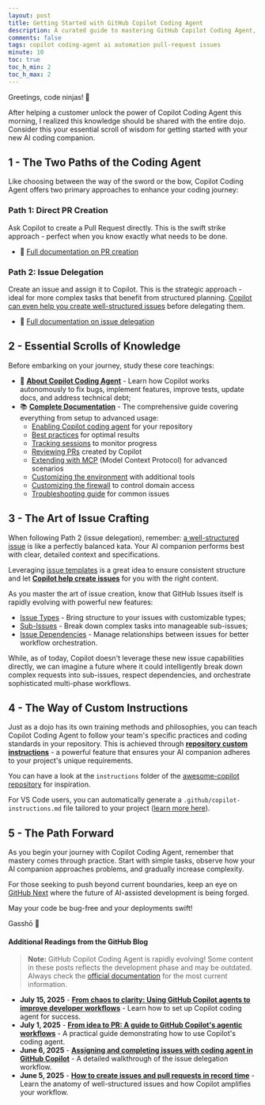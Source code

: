 ```yaml
---
layout: post
title: Getting Started with GitHub Copilot Coding Agent
description: A curated guide to mastering GitHub Copilot Coding Agent, from creating PRs to delegating issues like a true code ninja
comments: false
tags: copilot coding-agent ai automation pull-request issues
minute: 10
toc: true
toc_h_min: 2
toc_h_max: 2
---
```


Greetings, code ninjas! 🥷

After helping a customer unlock the power of Copilot Coding Agent this morning, I realized this knowledge should be shared with the entire dojo. Consider this your essential scroll of wisdom for getting started with your new AI coding companion.

## 1 - The Two Paths of the Coding Agent

Like choosing between the way of the sword or the bow, Copilot Coding Agent offers two primary approaches to enhance your coding journey:

### Path 1: Direct PR Creation 
Ask Copilot to create a Pull Request directly. This is the swift strike approach - perfect when you know exactly what needs to be done.
- 📖 [Full documentation on PR creation](https://docs.github.com/en/enterprise-cloud@latest/copilot/how-tos/agents/copilot-coding-agent/asking-copilot-to-create-a-pull-request)

### Path 2: Issue Delegation
Create an issue and assign it to Copilot. This is the strategic approach - ideal for more complex tasks that benefit from structured planning. [Copilot can even help you create well-structured issues](https://docs.github.com/en/enterprise-cloud@latest/copilot/how-tos/github-flow/using-github-copilot-to-create-issues) before delegating them.
- 📖 [Full documentation on issue delegation](https://docs.github.com/en/enterprise-cloud@latest/copilot/how-tos/agents/copilot-coding-agent/using-copilot-to-work-on-an-issue)

## 2 - Essential Scrolls of Knowledge

Before embarking on your journey, study these core teachings:

- 🎯 **[About Copilot Coding Agent](https://docs.github.com/en/enterprise-cloud@latest/copilot/concepts/about-copilot-coding-agent)** - Learn how Copilot works autonomously to fix bugs, implement features, improve tests, update docs, and address technical debt;
- 📚 **[Complete Documentation](https://docs.github.com/en/enterprise-cloud@latest/copilot/how-tos/agents/copilot-coding-agent)** - The comprehensive guide covering everything from setup to advanced usage:
  - [Enabling Copilot coding agent](https://docs.github.com/en/enterprise-cloud@latest/copilot/how-tos/agents/copilot-coding-agent/enabling-copilot-coding-agent) for your repository
  - [Best practices](https://docs.github.com/en/enterprise-cloud@latest/copilot/how-tos/agents/copilot-coding-agent/best-practices-for-using-copilot-to-work-on-tasks) for optimal results
  - [Tracking sessions](https://docs.github.com/en/enterprise-cloud@latest/copilot/how-tos/agents/copilot-coding-agent/tracking-copilots-sessions) to monitor progress
  - [Reviewing PRs](https://docs.github.com/en/enterprise-cloud@latest/copilot/how-tos/agents/copilot-coding-agent/reviewing-a-pull-request-created-by-copilot) created by Copilot
  - [Extending with MCP](https://docs.github.com/en/enterprise-cloud@latest/copilot/how-tos/agents/copilot-coding-agent/extending-copilot-coding-agent-with-mcp) (Model Context Protocol) for advanced scenarios
  - [Customizing the environment](https://docs.github.com/en/enterprise-cloud@latest/copilot/how-tos/agents/copilot-coding-agent/customizing-the-development-environment-for-copilot-coding-agent) with additional tools
  - [Customizing the firewall](https://docs.github.com/en/enterprise-cloud@latest/copilot/how-tos/agents/copilot-coding-agent/customizing-or-disabling-the-firewall-for-copilot-coding-agent) to control domain access
  - [Troubleshooting guide](https://docs.github.com/en/enterprise-cloud@latest/copilot/how-tos/agents/copilot-coding-agent/troubleshooting-copilot-coding-agent) for common issues


## 3 - The Art of Issue Crafting

When following Path 2 (issue delegation), remember: [a well-structured issue](https://github.blog/developer-skills/github/how-to-create-issues-and-pull-requests-in-record-time-on-github/#h-the-anatomy-of-a-great-github-issue) is like a perfectly balanced kata. Your AI companion performs best with clear, detailed context and specifications.

Leveraging [issue templates](https://docs.github.com/en/enterprise-cloud@latest/communities/using-templates-to-encourage-useful-issues-and-pull-requests/configuring-issue-templates-for-your-repository) is a great idea to ensure consistent structure and let [**Copilot help create issues**](https://docs.github.com/en/enterprise-cloud@latest/copilot/how-tos/github-flow/using-github-copilot-to-create-issues) for you with the right content.

As you master the art of issue creation, know that GitHub Issues itself is rapidly evolving with powerful new features:

- [Issue Types](https://github.blog/changelog/2025-04-09-evolving-github-issues-and-projects/#%f0%9f%8f%97%ef%b8%8f-bring-structure-to-your-issues-with-issue-types) - Bring structure to your issues with customizable types;
- [Sub-Issues](https://github.blog/changelog/2025-04-09-evolving-github-issues-and-projects/#%f0%9f%94%a8-break-it-down-with-sub-issues) - Break down complex tasks into manageable sub-issues;
- [Issue Dependencies](https://github.com/orgs/community/discussions/165749) - Manage relationships between issues for better workflow orchestration.

While, as of today, Copilot doesn't leverage these new issue capabilities directly, we can imagine a future where it could intelligently break down complex requests into sub-issues, respect dependencies, and orchestrate sophisticated multi-phase workflows.


## 4 - The Way of Custom Instructions

Just as a dojo has its own training methods and philosophies, you can teach Copilot Coding Agent to follow your team's specific practices and coding standards in your repository. This is achieved through [**repository custom instructions**](https://docs.github.com/en/enterprise-cloud@latest/copilot/how-tos/agents/copilot-coding-agent/best-practices-for-using-copilot-to-work-on-tasks#adding-custom-instructions-to-your-repository) - a powerful feature that ensures your AI companion adheres to your project's unique requirements.

You can have a look at the `instructions` folder of the [awesome-copilot repository](https://github.com/github/awesome-copilot/) for inspiration.

For VS Code users, you can automatically generate a `.github/copilot-instructions.md` file tailored to your project ([learn more here](https://code.visualstudio.com/docs/copilot/copilot-customization#_generate-an-instructions-file-for-your-workspace)).


## 5 - The Path Forward

As you begin your journey with Copilot Coding Agent, remember that mastery comes through practice. Start with simple tasks, observe how your AI companion approaches problems, and gradually increase complexity.

For those seeking to push beyond current boundaries, keep an eye on [GitHub Next](https://githubnext.com/) where the future of AI-assisted development is being forged. 

May your code be bug-free and your deployments swift!

Gasshō 🙏

#### Additional Readings from the GitHub Blog

> **Note:** GitHub Copilot Coding Agent is rapidly evolving! Some content in these posts reflects the development phase and may be outdated. Always check the [official documentation](https://docs.github.com/en/enterprise-cloud@latest/copilot/how-tos/agents/copilot-coding-agent) for the most current information.

- **July 15, 2025** - **[From chaos to clarity: Using GitHub Copilot agents to improve developer workflows](https://github.blog/ai-and-ml/github-copilot/from-chaos-to-clarity-using-github-copilot-agents-to-improve-developer-workflows/)** - Learn how to set up Copilot coding agent for success.
- **July 1, 2025** - **[From idea to PR: A guide to GitHub Copilot's agentic workflows](https://github.blog/ai-and-ml/github-copilot/from-idea-to-pr-a-guide-to-github-copilots-agentic-workflows/)** - A practical guide demonstrating how to use Copilot's coding agent.
- **June 6, 2025** - **[Assigning and completing issues with coding agent in GitHub Copilot](https://github.blog/ai-and-ml/github-copilot/assigning-and-completing-issues-with-coding-agent-in-github-copilot/)** - A detailed walkthrough of the issue delegation workflow.
- **June 5, 2025** - **[How to create issues and pull requests in record time](https://github.blog/developer-skills/github/how-to-create-issues-and-pull-requests-in-record-time-on-github/)** - Learn the anatomy of well-structured issues and how Copilot amplifies your workflow.

